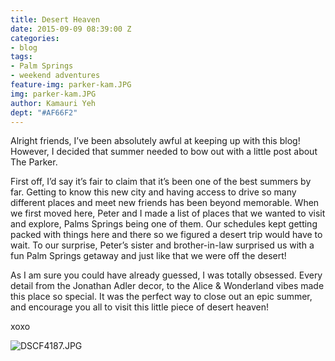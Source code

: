 ```yaml
---
title: Desert Heaven
date: 2015-09-09 08:39:00 Z
categories:
- blog
tags:
- Palm Springs
- weekend adventures
feature-img: parker-kam.JPG
img: parker-kam.JPG
author: Kamauri Yeh
dept: "#AF66F2"
---
```


Alright friends, I’ve been absolutely awful at keeping up with this blog! However, I decided that summer needed to bow out with a little post about The Parker.

First off, I’d say it’s fair to claim that it’s been one of the best summers by far. Getting to know this new city and having access to drive so many different places and meet new friends has been beyond memorable. When we first moved here, Peter and I made a list of places that we wanted to visit and explore, Palms Springs being one of them. Our schedules kept getting packed with things here and there so we figured a desert trip would have to wait. To our surprise, Peter’s sister and brother-in-law surprised us with a fun Palm Springs getaway and just like that we were off the desert!

As I am sure you could have already guessed, I was totally obsessed. Every detail from the Jonathan Adler decor, to the Alice & Wonderland vibes made this place so special. It was the perfect way to close out an epic summer, and encourage you all to visit this little piece of desert heaven!

xoxo

![DSCF4187.JPG](/uploads/DSCF4187.JPG)
